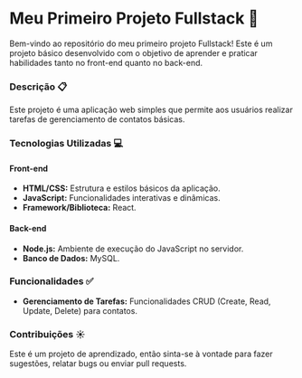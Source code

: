 <h1>Meu Primeiro Projeto Fullstack 🚀 </h1>
Bem-vindo ao repositório do meu primeiro projeto Fullstack! Este é um projeto básico desenvolvido com o objetivo de aprender e praticar habilidades tanto no front-end quanto no back-end.

  <h3>Descrição 📋 </h3>
    Este projeto é uma aplicação web simples que permite aos usuários realizar tarefas de gerenciamento de contatos básicas.
  <h3>Tecnologias Utilizadas 💻 </h3>
    <b><h4>Front-end </h4></b>
      <ul>
        <li><b>HTML/CSS:</b> Estrutura e estilos básicos da aplicação.<br></li>
        <li><b>JavaScript:</b> Funcionalidades interativas e dinâmicas.<br></li>
        <li><b>Framework/Biblioteca:</b> React.</li>
      </ul>
    <b><h4>Back-end </h4></b>
      <ul>
        <li><b>Node.js:</b> Ambiente de execução do JavaScript no servidor.<br></li>
        <li><b>Banco de Dados:</b> MySQL.</li>
      </ul>
  <h3>Funcionalidades ✅ </h3>
    <ul>
      <li><b>Gerenciamento de Tarefas:</b> Funcionalidades CRUD (Create, Read, Update, Delete) para contatos.</li>
    </ul>
    
  <h3>Contribuições ☀️ </h3>
    Este é um projeto de aprendizado, então sinta-se à vontade para fazer sugestões, relatar bugs ou enviar pull requests.
